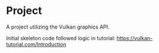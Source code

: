 # Project
A project utilizing the Vulkan graphics API.

Initial skeleton code followed logic in tutorial: https://vulkan-tutorial.com/Introduction
